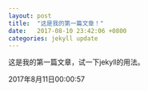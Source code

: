 ```yaml
---
layout: post
title:  "这是我的第一篇文章！"
date:   2017-08-10 23:42:06 +0800
categories: jekyll update
---
```


这是我的第一篇文章，试一下jekyll的用法。

2017年8月11日00:00:57
